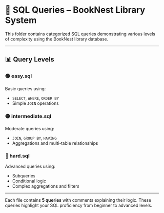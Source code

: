 # 📂 SQL Queries – BookNest Library System

This folder contains categorized SQL queries demonstrating various levels of complexity using the BookNest library database.

---

## 📊 Query Levels

### 🟢 easy.sql
Basic queries using:
- `SELECT`, `WHERE`, `ORDER BY`
- Simple `JOIN` operations

### 🟡 intermediate.sql
Moderate queries using:
- `JOIN`, `GROUP BY`, `HAVING`
- Aggregations and multi-table relationships

### 🔴 hard.sql
Advanced queries using:
- Subqueries
- Conditional logic
- Complex aggregations and filters

---

Each file contains **5 queries** with comments explaining their logic. These queries highlight your SQL proficiency from beginner to advanced levels.

